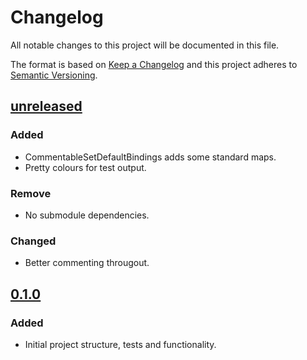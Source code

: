 # Changelog

All notable changes to this project will be documented in this file.

The format is based on [Keep a Changelog](http://keepachangelog.com/)
and this project adheres to [Semantic Versioning](http://semver.org/).

## [unreleased]
### Added
- CommentableSetDefaultBindings adds some standard maps.
- Pretty colours for test output.
### Remove
- No submodule dependencies.
### Changed
- Better commenting througout.

## [0.1.0]
### Added
- Initial project structure, tests and functionality.

[unreleased]: https://www.github.com/FalacerSelene/vim-commentable
[0.1.0]: https://www.github.com/FalacerSelene/vim-commentable/tree/0.1.0
